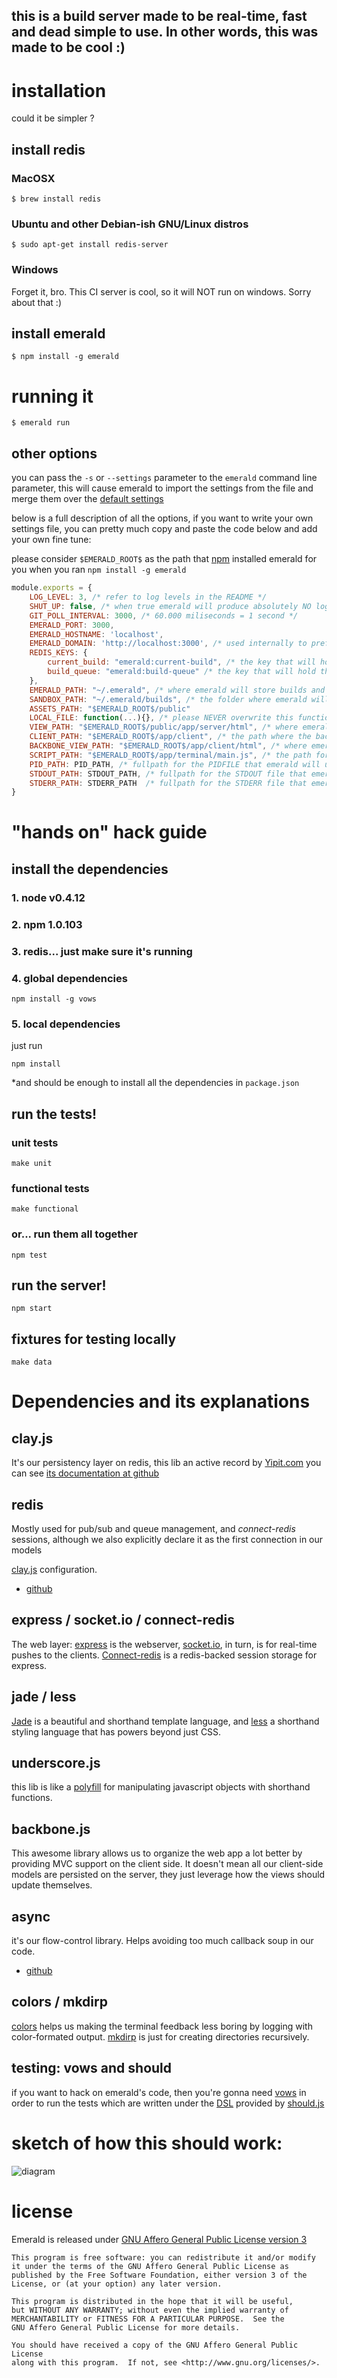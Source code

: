## this is a build server made to be real-time, fast and dead simple to use. In other words, this was made to be cool :)

# installation

could it be simpler ?

## install redis

### MacOSX

`$ brew install redis`

### Ubuntu and other Debian-ish GNU/Linux distros

`$ sudo apt-get install redis-server`

### Windows

Forget it, bro. This CI server is cool, so it will NOT run on
windows. Sorry about that :)

## install emerald

`$ npm install -g emerald`

# running it

`$ emerald run`

## other options

you can pass the `-s` or `--settings` parameter to the `emerald` command line parameter, this will cause emerald to import the settings from the file and merge them over the [default settings](https://github.com/Yipit/emerald/blob/master/settings.js)

below is a full description of all the options, if you want to write
your own settings file, you can pretty much copy and paste the code
below and add your own fine tune:

please consider `$EMERALD_ROOT$` as the path that [npm](http://npmjs.org/) installed emerald for you when you ran `npm install -g emerald`

```javascript
module.exports = {
    LOG_LEVEL: 3, /* refer to log levels in the README */
    SHUT_UP: false, /* when true emerald will produce absolutely NO logging output. It is used internally when emerald needs to run functional tests against the builtin server */
    GIT_POLL_INTERVAL: 3000, /* 60.000 miliseconds = 1 second */
    EMERALD_PORT: 3000,
    EMERALD_HOSTNAME: 'localhost',
    EMERALD_DOMAIN: 'http://localhost:3000', /* used internally to prefix links */
    REDIS_KEYS: {
        current_build: "emerald:current-build", /* the key that will hold the current build */
        build_queue: "emerald:build-queue" /* the key that will hold the build queue */
    },
    EMERALD_PATH: "~/.emerald", /* where emerald will store builds and metadata */
    SANDBOX_PATH: "~/.emerald/builds", /* the folder where emerald will store its builds, it can be set through the environment variable EMERALD_SANDBOX_PATH */
    ASSETS_PATH: "$EMERALD_ROOT$/public"
    LOCAL_FILE: function(...){}, /* please NEVER overwrite this function, it is used internally and you don't wanna mess up with that. Word. */
    VIEW_PATH: "$EMERALD_ROOT$/public/app/server/html", /* where emerald will search for swig templates */
    CLIENT_PATH: "$EMERALD_ROOT$/app/client", /* the path where the backbone part of emerald is implemented */
    BACKBONE_VIEW_PATH: "$EMERALD_ROOT$/app/client/html", /* where emerald will search for backbone view templates */
    SCRIPT_PATH: "$EMERALD_ROOT$/app/terminal/main.js", /* the path for the emerald CLI, you won't need to change it. Please don't even try :) */
    PID_PATH: PID_PATH, /* fullpath for the PIDFILE that emerald will use when running as a daemon */
    STDOUT_PATH: STDOUT_PATH, /* fullpath for the STDOUT file that emerald will write when running as a daemon */
    STDERR_PATH: STDERR_PATH  /* fullpath for the STDERR file that emerald will write when running as a daemon */
}
```


# "hands on" hack guide

## install the dependencies

### 1. node v0.4.12
### 2. npm 1.0.103
### 3. redis... just make sure it's running
### 4. global dependencies

```
npm install -g vows
```

### 5. local dependencies

just run

```
npm install
```

*and should be enough to install all the dependencies in `package.json`

## run the tests!

### unit tests
```
make unit
```

### functional tests
```
make functional
```

### or... run them all together
```
npm test
```

## run the server!

```
npm start
```

## fixtures for testing locally

```
make data
```

# Dependencies and its explanations

## clay.js

It's our persistency layer on redis, this lib an active record by
[Yipit.com](http://yipit.com) you can see
[its documentation at github](http://github.com/Yipit/clay.js)

## redis

Mostly used for pub/sub and queue management, and *connect-redis*
sessions, although we also explicitly declare it as the first
connection in our models

[clay.js](http://github.com/Yipit/clay.js) configuration.

* [github](http://github.com/Yipit/clay.js)

## express / socket.io / connect-redis

The web layer: [express](http://github.com/visionmedia/express) is the
webserver, [socket.io](http://socket.io), in turn, is for real-time pushes to the clients. [Connect-redis](https://github.com/visionmedia/connect-redis) is a redis-backed session storage for express.

## jade / less

[Jade](http://github.com/visionmedia/jade) is a beautiful and
shorthand template language, and [less](http://lesscss.org/) a
shorthand styling language that has powers beyond just CSS.

## underscore.js

this lib is like a
[polyfill](http://remysharp.com/2010/10/08/what-is-a-polyfill/) for
manipulating javascript objects with shorthand functions.

## backbone.js

This awesome library allows us to organize the web app a lot better by
providing MVC support on the client side.  It doesn't mean all our
client-side models are persisted on the server, they just leverage how
the views should update themselves.

## async

it's our flow-control library. Helps avoiding too much callback soup
in our code.

* [github](https://github.com/caolan/async)

## colors / mkdirp

[colors](https://github.com/Marak/colors.js) helps us making the
terminal feedback less boring by logging with color-formated
output. [mkdirp](https://github.com/substack/node-mkdirp) is just for
creating directories recursively.

## testing: vows and should

if you want to hack on emerald's code, then you're gonna need [vows](http://vowsjs.org/) in order to run the tests which are written under the [DSL](http://en.wikipedia.org/wiki/Domain-specific_language) provided by [should.js](https://github.com/visionmedia/should.js)
# sketch of how this should work:

![diagram](https://github.com/Yipit/emerald/raw/master/resources/design/emerald.png)

# license

Emerald is released under [GNU Affero General Public License version 3](http://www.gnu.org/licenses/agpl.html)

```
This program is free software: you can redistribute it and/or modify
it under the terms of the GNU Affero General Public License as
published by the Free Software Foundation, either version 3 of the
License, or (at your option) any later version.

This program is distributed in the hope that it will be useful,
but WITHOUT ANY WARRANTY; without even the implied warranty of
MERCHANTABILITY or FITNESS FOR A PARTICULAR PURPOSE.  See the
GNU Affero General Public License for more details.

You should have received a copy of the GNU Affero General Public License
along with this program.  If not, see <http://www.gnu.org/licenses/>.
```
